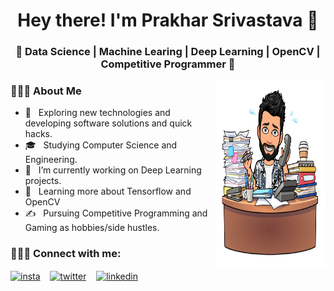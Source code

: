<h1 align="center">Hey there! I'm Prakhar Srivastava 👋 </h1>
<h3 align="center">🚀 Data Science | Machine Learing | Deep Learning | OpenCV | Competitive Programmer  🚀</h3>
<img width = "35%" align="right" alt="PIC" height="300px" src="https://github.com/Prakhar2505/Prakhar2505/blob/main/prakharbitmoji.png" />
<div align="left"> 
  <h3> 👨🏻‍💻 About Me </h3>

  - 🤔 &nbsp; Exploring new technologies and developing software solutions and quick hacks.
  - 🎓 &nbsp; Studying Computer Science and Engineering.
  - 💼 &nbsp; I’m currently working on Deep Learning projects.
  - 🌱 &nbsp; Learning more about Tensorflow and OpenCV
  - ✍️ &nbsp; Pursuing Competitive Programming and Gaming as hobbies/side hustles.  

<h3> 👨🏻‍💻 Connect with me:</h3>
<p align="left">
<a href="https://www.instagram.com/prakhar_._srivastava/" target="blank"><img align="center" src="https://cdn.jsdelivr.net/npm/simple-icons@3.0.1/icons/instagram.svg" alt="insta" height="40" width="40" /></a> &nbsp;&nbsp;
<a href="https://twitter.com/prakhar24214704" target="blank"><img align="center" src="https://cdn.jsdelivr.net/npm/simple-icons@3.0.1/icons/twitter.svg" alt="twitter" height="40" width="40" /></a> &nbsp;&nbsp;
<a href="https://www.linkedin.com/in/prakhar-srivastava-14b660193/" target="blank"><img align="center" src="https://cdn.jsdelivr.net/npm/simple-icons@3.0.1/icons/linkedin.svg" alt="linkedin" height="40" width="40" /></a> &nbsp;&nbsp;</p>


</div> 
</div>
<!--
**Prakhar2505/Prakhar2505** is a ✨ _special_ ✨ repository because its `README.md` (this file) appears on your GitHub profile.

Here are some ideas to get you started:

- 🔭 I’m currently working on ...
- 🌱 I’m currently learning ...
- 👯 I’m looking to collaborate on ...
- 🤔 I’m looking for help with ...
- 💬 Ask me about ...
- 📫 How to reach me: ...
- 😄 Pronouns: ...
- ⚡ Fun fact: ...
-->
